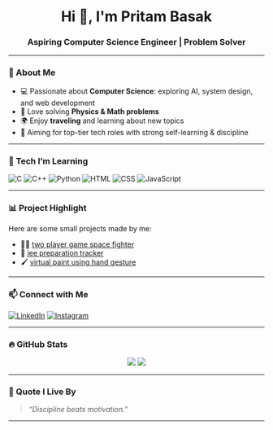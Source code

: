 <h1 align="center">Hi 👋, I'm Pritam Basak</h1>
<h3 align="center">Aspiring Computer Science Engineer | Problem Solver</h3>

---

### 🚀 About Me
- 💻 Passionate about **Computer Science**: exploring AI, system design, and web development  
- 🧠 Love solving **Physics & Math problems**  
- 🌍 Enjoy **traveling** and learning about new topics  
- 🎯 Aiming for top-tier tech roles with strong self-learning & discipline  

---

### 🧰 Tech I’m Learning
![C](https://img.shields.io/badge/-C-00599C?style=flat&logo=c)
![C++](https://img.shields.io/badge/-C++-00599C?style=flat&logo=c%2B%2B)
![Python](https://img.shields.io/badge/-Python-3776AB?style=flat&logo=python)
![HTML](https://img.shields.io/badge/-HTML5-E34F26?style=flat&logo=html5)
![CSS](https://img.shields.io/badge/-CSS3-1572B6?style=flat&logo=css3)
![JavaScript](https://img.shields.io/badge/-JavaScript-F7DF1E?style=flat&logo=javascript)

---

### 📊 Project Highlight
Here are some small projects made by me:
- 👨‍💻 [two player game space fighter](https://github.com/pritam-bsk/space_fighter)
- 📖 [jee preparation tracker](https://github.com/pritam-bsk/tracker)
- 🖌️ [virtual paint using hand gesture](https://github.com/pritam-bsk/virtual-paint)

---

### 📫 Connect with Me
[![LinkedIn](https://img.shields.io/badge/-LinkedIn-blue?style=flat&logo=linkedin)](https://www.linkedin.com/in/pritam-basak-412114368)
[![Instagram](https://img.shields.io/badge/-Instagram-E4405F?style=flat&logo=instagram)](https://instagram.com/pritam.qy)

---

### 🔥 GitHub Stats
<p align="center">
  <img src="https://github-readme-stats.vercel.app/api?username=yourusername&show_icons=true&theme=tokyonight" />
  <img src="https://github-readme-stats.vercel.app/api/top-langs/?username=yourusername&layout=compact&theme=tokyonight" />
</p>

---

### 🧠 Quote I Live By
> _“Discipline beats motivation.”_

---
